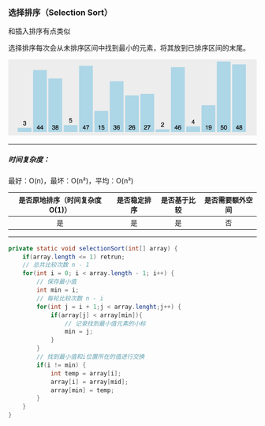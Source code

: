 ### 选择排序（Selection Sort）

和插入排序有点类似

选择排序每次会从未排序区间中找到最小的元素，将其放到已排序区间的末尾。

![](img/SelectionSort/selectionSort.gif)

---

##### 时间复杂度：

最好：O(n)，最坏：O(n²)，平均：O(n²)

| 是否原地排序（时间复杂度 O(1)） | 是否稳定排序 | 是否基于比较 | 是否需要额外空间 |
| :-----------------------------: | :----------: | :----------: | :--------------: |
|               是                |      是      |      是      |        否        |

---

```Java
private static void selectionSort(int[] array) {
    if(array.length <= 1) retrun;
    // 总共比较次数 n - 1
    for(int i = 0; i < array.length - 1; i++) {
        // 保存最小值
        int min = i;
        // 每轮比较次数 n - i 
        for(int j = i + 1;j < array.lenght;j++) {
            if(array[j] < array[min]){
                // 记录找到最小值元素的小标
                min = j;
            }
        }
        // 找到最小值和i位置所在的值进行交换
        if(i != min) {
            int temp = array[i];
            array[i] = array[mid];
            array[min] = temp;
        }
    }
}
```

